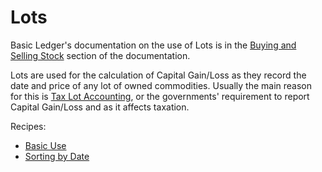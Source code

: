 # Lots

Basic Ledger's documentation on the use of Lots is in the [Buying and Selling Stock](https://ledger-cli.org/doc/ledger3.html#Buying-and-Selling-Stock) section of the documentation.

Lots are used for the calculation of Capital Gain/Loss as they record the date and price of any lot of owned commodities. Usually the main reason for this is [Tax Lot Accounting](https://www.investopedia.com/terms/t/taxlotaccounting.asp), or the governments' requirement to report Capital Gain/Loss and as it affects taxation.

Recipes:

- [Basic Use](lots-basic-use.md)
- [Sorting by Date](lots-sorting-date.md)
